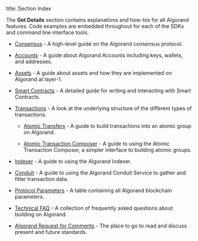 title: Section Index

The **Get Details** section contains explanations and how-tos for all Algorand features. Code examples are embedded throughout for each of the SDKs and command line interface tools.

- [Consensus](algorand_consensus.md) - A high-level guide on the Algorand consensus protocol.


- [Accounts](accounts) - A guide about Algorand Accounts including keys, wallets, and addresses.

- [Assets](asa) - A guide about assets and how they are implemented on Algorand at layer-1.

- [Smart Contracts](dapps) - A detailed guide for writing and interacting with Smart Contracts. 

- [Transactions](transactions) - A look at the underlying structure of the different types of transactions.

    - [Atomic Transfers](atomic_transfers.md) - A guide to build transactions into an atomic group on Algorand.

    - [Atomic Transaction Composer](atc.md) - A guide to using the Atomic Transaction Composer, a simpler interface to building atomic groups.

- [Indexer](indexer.md) - A guide to using the Algorand Indexer.

- [Conduit](conduit) - A guide to using the Algorand Conduit Service to gather and filter transaction data.

- [Protocol Parameters](parameter_tables.md) - A table containing all Algorand blockchain parameters.

- [Technical FAQ](technical_faq.md) - A collection of frequently asked questions about building on Algorand.

- [Algorand Request for Comments](useful_resources/#smart-contract-examples) - The place to go to read and discuss present and future standards.